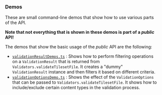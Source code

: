 
### Demos

These are small command-line demos that show how to use various parts of the API.

**Note that not everything that is shown in these demos is part of a _public_ API!**

The demos that show the basic usage of the _public_ API are the following:

- [`validationResultDemos.ts`](validationResultDemos.ts) : Shows how to perform filtering operations on a `ValidationResult` that is returned from `Validators.validateTilesetFile`. It creates a "dummy" `ValidationResult` instance and then filters it based on different criteria.
- [`validationOptionsDemo.ts`](validationOptionsDemo.ts) : Shows the effect of the `ValidationOptions` that can be passed to `Validators.validateTilesetFile`. It shows how to include/exclude certain content types in the validation process.


